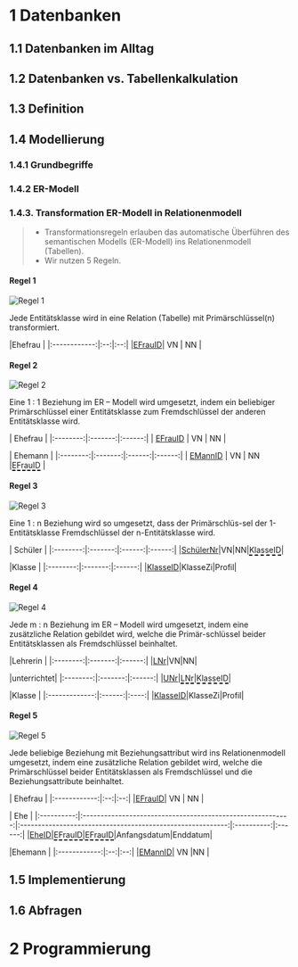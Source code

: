 <!--
author:   Dirk Koehler

email:    koehler.di@gykl.lernsax.de

version:  0.0.1

language: de

narrator: DE Deutsch Male

comment:  Informatik Klasse 10

link:     https://cdn.jsdelivr.net/chartist.js/latest/chartist.min.css

script:   https://cdn.jsdelivr.net/chartist.js/latest/chartist.min.js

translation: Deutsch  translations/German.md

mode: Presentation

dark: false

@style
.lia-effect__circle {
    display: none !important;
}

@media (min-width: 600px) {
    .newspaper {
        column-count: 2;
        column-gap: 40px;
        column-rule: 1px solid lightblue;
    }
}

h1, h2, h3, h4, h5, h6 {
    column-span: all;
    font-family: Arial, Helvetica, sans-serif;     
}

figurecaption {
    font-size: 0.8em;
    font-family: Arial, Helvetica, sans-serif;
    font-style: italic;
    font-weight: 600;
}

.kasten {
    background-color:rgba(162,67,8,0.8);    
    color:#FFFFFF;
    padding: 1em;
    margin: 1em 0em 1em 0em;
    border-radius:10px;    
    font-family: Arial, Helvetica, sans-serif;
    font-weight: 400;
}

.kasten0 {
    background-color:#399193;
    border-radius:10px;
    color:#FFFFFF;
    padding: 1em;
    font-family: Arial, Helvetica, sans-serif;
    font-weight:400;
}
.kasten1 {
    background-color:#A24308;
    border-radius:10px;
    color:#FFFFFF;
    padding: 1em;
    font-family: Arial, Helvetica, sans-serif;
    font-weight:400;
}

.cb {
    break-before: column;
}

.flexz { 
    display: flex; 
    justify-content: center; 
    align-items: center;
}

@end

@onload
window.LIA.settings.font_size = 2
@end
-->

# 1 Datenbanken

## 1.1 Datenbanken im Alltag

## 1.2 Datenbanken vs. Tabellenkalkulation

## 1.3 Definition

## 1.4 Modellierung

### 1.4.1 Grundbegriffe

### 1.4.2 ER-Modell

### 1.4.3. Transformation ER-Modell in Relationenmodell

> - Transformationsregeln erlauben das automatische Überführen des semantischen Modells (ER-Modell) ins Relationenmodell (Tabellen).
> - Wir nutzen 5 Regeln.

#### Regel 1

![Regel 1](./img/1-Regel.svg)<!-- style="width: 40%; padding:1em;" -->

<p class="kasten">
Jede Entitätsklasse wird in eine Relation (Tabelle) mit Primärschlüssel(n) transformiert.
</p>

|<!-- style="border: 1px solid black;" -->Ehefrau |
|:------------:|:--:|:--:|
|<!-- style="border: 1px solid black;" --><u>EFrauID</u>| <!-- style="border: 1px solid black;" -->VN |<!-- style="border: 1px solid black;" --> NN |

#### Regel 2

![Regel 2](./img/2-Regel.svg)<!-- style="width: 40%; padding:1em;" -->

<p class="kasten">
Eine 1 : 1 Beziehung im ER – Modell wird umgesetzt, indem ein beliebiger Primärschlüssel einer Entitätsklasse zum Fremdschlüssel der anderen Entitätsklasse wird.
</p>

|<!-- style="border: 1px solid black;" --> Ehefrau |
|:--------:|:-------:|:------:|
|<!-- style="border: 1px solid black;" --> <u>EFrauID</u> |<!-- style="border: 1px solid black;" --> VN |<!-- style="border: 1px solid black;" --> NN |

|<!-- style="border: 1px solid black;" --> Ehemann |
|:--------:|:-------:|:------:|:------:|
|<!-- style="border: 1px solid black;" --> <u>EMannID</u> |<!-- style="border: 1px solid black;" --> VN |<!-- style="border: 1px solid black;" --> NN |<!-- style="border: 1px solid black;" --><span style="border-bottom: 2px dashed #000;">EFrauID</span> |

#### Regel 3

![Regel 3](./img/3-Regel.svg)<!-- style="width: 40%; padding:1em;" -->

<p class="kasten">
Eine 1 : n Beziehung wird so umgesetzt, dass der Primärschlüs-sel der 1-Entitätsklasse Fremdschlüssel der n-Entitätsklasse wird.
</p>

|<!-- style="border: 1px solid black;" --> Schüler |
|:--------:|:-------:|:------:|:------:|
|<!-- style="border: 1px solid black;" --><u>SchülerNr</u>|<!-- style="border: 1px solid black;" -->VN|<!-- style="border: 1px solid black;" -->NN|<!-- style="border: 1px solid black;" --><span style="border-bottom: 2px dashed #000;">KlasseID</span>|

|<!-- style="border: 1px solid black;" -->Klasse |
|:--------:|:-------:|:------:|
|<!-- style="border: 1px solid black;" --><u>KlasseID</u>|<!-- style="border: 1px solid black;" -->KlasseZi|<!-- style="border: 1px solid black;" -->Profil|

#### Regel 4

![Regel 4](./img/4-Regel.svg)<!-- style="width: 40%; padding:1em;" -->

<p class="kasten">
Jede m : n Beziehung im ER – Modell wird umgesetzt, indem eine zusätzliche Relation gebildet wird, welche die Primär-schlüssel beider Entitätsklassen als Fremdschlüssel beinhaltet.
</p>

|<!-- style="border: 1px solid black;" -->Lehrerin                    |
|:--------:|:-------:|:------:|
|<!-- style="border: 1px solid black;" --><u>LNr</u>|<!-- style="border: 1px solid black;" -->VN|<!-- style="border: 1px solid black;" -->NN|


|<!-- style="border: 1px solid black;" -->unterrichtet|
|:--------:|:-------:|:------:|
|<!-- style="border: 1px solid black;" --><u>UNr</u>|<!-- style="border: 1px solid black;" --><span style="border-bottom: 2px dashed #000;">LNr</span>|<!-- style="border: 1px solid black;" --><span style="border-bottom: 2px dashed #000;">KlasseID</span>|


|<!-- style="border: 1px solid black;" -->Klasse                      |
|:-------------:|:------:|:----:|
|<!-- style="border: 1px solid black;" --><u>KlasseID</u>|<!-- style="border: 1px solid black;" -->KlasseZi|<!-- style="border: 1px solid black;" -->Profil|


#### Regel 5

![Regel 5](./img/5-Regel.svg)<!-- style="width: 40%; padding:1em;" -->

<p class="kasten">
Jede beliebige Beziehung mit Beziehungsattribut wird ins Relationenmodell umgesetzt, indem eine zusätzliche Relation gebildet wird, welche die Primärschlüssel beider Entitätsklassen als Fremdschlüssel und die Beziehungsattribute beinhaltet.
</p>

|<!-- style="border: 1px solid black;" -->  Ehefrau               |
|:------------:|:--:|:--:|
|<!-- style="border: 1px solid black;" --><u>EFrauID</u>|<!-- style="border: 1px solid black;" --> VN |<!-- style="border: 1px solid black;" --> NN |

|<!-- style="border: 1px solid black;" -->  Ehe                                                                                                                                                       |
|:----------:|:----------------------------------------------------------:|:----------------------------------------------------------:|:----------:|:------:|
|<!-- style="border: 1px solid black;" --><u>EheID</u>|<!-- style="border: 1px solid black;" --><span style="border-bottom: 2px dashed #000;">EFrauID</span>|<!-- style="border: 1px solid black;" --><span style="border-bottom: 2px dashed #000;">EFrauID</span>|<!-- style="border: 1px solid black;" -->Anfangsdatum|<!-- style="border: 1px solid black;" -->Enddatum|

|<!-- style="border: 1px solid black;" -->Ehemann               |
|:------------:|:--:|:--:|
|<!-- style="border: 1px solid black;" --><u>EMannID</u>|<!-- style="border: 1px solid black;" --> VN |<!-- style="border: 1px solid black;" -->NN |

## 1.5 Implementierung

## 1.6 Abfragen

# 2 Programmierung